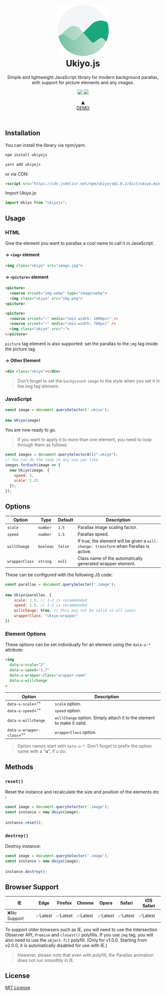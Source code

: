 <div align="center">
  <h1>
    <img width="165" src="./ukiyo.png" alt="">
    <br>
    Ukiyo.js</h1>
  <p>Simple and lightweight JavaScript library for modern background parallax,<br>with support for picture elements and any images.</p>
  <p>
    <img src="https://img.shields.io/bundlephobia/min/ukiyojs">
    <img src="https://img.shields.io/github/license/yitengjun/ukiyojs">
  </p>
  <p>
    <a href="https://yitengjun.github.io/ukiyo-js/" target="_blank">
    ⛰️<br>
    DEMO</a>
  </p>
</div>
<br>

## Installation
You can install the library via npm/yarn:
```sh
npm install ukiyojs
```
```sh
yarn add ukiyojs
```

or via CDN:
```html
<script src="https://cdn.jsdelivr.net/npm/ukiyojs@2.0.2/dist/ukiyo.min.js"></script>
```

Import Ukiyo.js:
```javascript
import Ukiyo from "ukiyojs";
```

## Usage
### HTML
Give the element you want to parallax a cool name to call it in JavaScript.
#### → ```<img>``` element
```html
<img class="ukiyo" src="image.jpg">
```
#### → ```<picture>``` element
```html
<picture>
  <source srcset="img.webp" type="image/webp">
  <img class="ukiyo" src="img.png">
<picture>
```
```html
<picture>
  <source srcset="~" media="(min-width: 1000px)" />
  <source srcset="~" media="(min-width: 700px)" />
  <img class="ukiyo" src="~">
</picture>
```
```picture``` tag element is also supported: set the parallax to the ```img``` tag inside the picture tag.

#### → Other Element
```html
<div class="ukiyo"></div>
```
> Don't forget to set the ```background-image``` to the style when you set it in the img tag element.

### JavaScript
```javascript
const image = document.querySelector('.ukiyo');

new Ukiyo(image)
```
You are now ready to go.

> If you want to apply it to more than one element, you need to loop through them as follows:
```javascript
const images = document.querySelectorAll(".ukiyo");
// You can do the loop in any way you like.
images.forEach(image => {
  new Ukiyo(image, {
    speed: 2,
    scale: 1.25
  });
});
```

## Options

| Option       | Type    | Default | Description                                                                            | 
| ------------ | ------- | ------- | -------------------------------------------------------------------------------------- | 
| ```scale```        | ```number```  | ```1.5```     | Parallax image scaling factor.                                                          | 
| ```speed```        | ```number```  | ```1.5```     | Parallax speed.                                                                         | 
| ```willChange```   | ```boolean``` | ```false```   | If true, the element will be given a ```will-change: transform``` when Parallax is active. | 
| ```wrapperClass``` | ```string```  | ```null```    | Class name of the automatically generated wrapper element.                              | 

These can be configured with the following JS code:
```javascript
const parallax = document.querySelector('.image');

new Ukiyo(parallax, {
    scale: 1.5, // 1~2 is recommended
    speed: 1.5, // 1~2 is recommended
    willChange: true, // This may not be valid in all cases
    wrapperClass: "ukiyo-wrapper"
})
```

### Element Options
These options can be set individually for an element using the ```data-u-*``` attribute:
```html
<img
  data-u-scale="2"
  data-u-speed="1.7"
  data-u-wrapper-class="wrapper-name"
  data-u-willchange
>
```
| Option               | Description                                                                | 
| -------------------- | -------------------------------------------------------------------------- | 
| ```data-u-scale```=""         | ```scale``` option.                                                              | 
| ```data-u-speed```=""         | ```speed``` option.                                                              | 
| ```data-u-willchange```    | ```willChange``` option. Simply attach it to the element to make it valid. | 
| ```data-u-wrapper-class```="" | ```wrapperClass``` option.                                                        | 

> Option names start with ```data-u-*```. Don't forget to prefix the option name with a "**u**", if u do.

## Methods
### ```reset()```
Reset the instance and recalculate the size and position of the elements etc :

```javascript
const image = document.querySelector('.image');
const instance = new Ukiyo(image);

instance.reset();
```

### ```destroy()```
Destroy instance:
```javascript
const image = document.querySelector('.image');
const instance = new Ukiyo(image);

instance.destroy();
```

## Browser Support
| IE         | Edge   | Firefox | Chrome | Opera  | Safari | iOS Safari | 
| ---------- | ------ | ------- | ------ | ------ | ------ | ---------- | 
| ❌No Support | ✅Latest | ✅Latest  | ✅Latest | ✅Latest | ✅Latest | ✅Latest     | 

To support older browsers such as IE, you will need to use the Intersection Observer API, ```Promise``` and ```closest()``` polyfills. If you use ```img``` tag, you will also need to use the ```object-fit``` polyfill.
(Only for v1.0.0. Starting from v2.0.0, it is automatically disabled for use with IE.)

> However, please note that even with polyfill, the Parallax animation does not run smoothly in IE.

## License
[MIT License](https://github.com/yitengjun/ukiyojs/blob/main/LICENSE)
